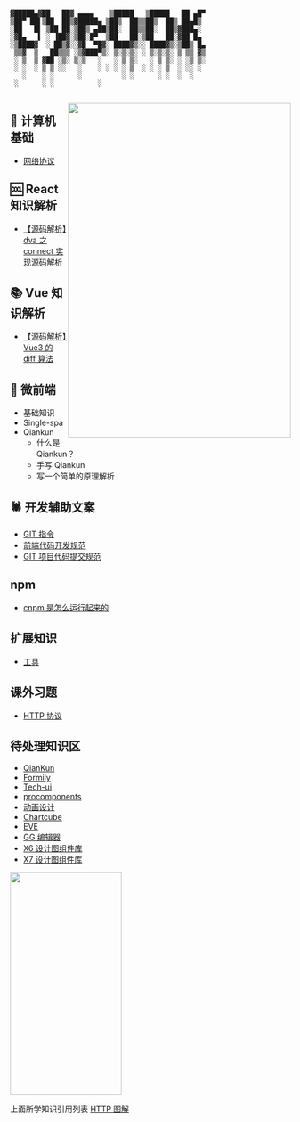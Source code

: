 ```

▓█████▄▓██   ██▓ ▄▄▄▄    ▒█████   ▒█████   ██ ▄█▀
▒██▀ ██▌▒██  ██▒▓█████▄ ▒██▒  ██▒▒██▒  ██▒ ██▄█▒ 
░██   █▌ ▒██ ██░▒██▒ ▄██▒██░  ██▒▒██░  ██▒▓███▄░ 
░▓█▄   ▌ ░ ▐██▓░▒██░█▀  ▒██   ██░▒██   ██░▓██ █▄ 
░▒████▓  ░ ██▒▓░░▓█  ▀█▓░ ████▓▒░░ ████▓▒░▒██▒ █▄
 ▒▒▓  ▒   ██▒▒▒ ░▒▓███▀▒░ ▒░▒░▒░ ░ ▒░▒░▒░ ▒ ▒▒ ▓▒
 ░ ▒  ▒ ▓██ ░▒░ ▒░▒   ░   ░ ▒ ▒░   ░ ▒ ▒░ ░ ░▒ ▒░
 ░ ░  ░ ▒ ▒ ░░   ░    ░ ░ ░ ░ ▒  ░ ░ ░ ▒  ░ ░░ ░ 
   ░    ░ ░      ░          ░ ░      ░ ░  ░  ░   
 ░      ░ ░           ░                          
     
```

<image src='http://d.paper.i4.cn/max/2017/03/20/14/1489990733158_705228.JPG' width='400' height='600' align=right />

## 🧮 计算机基础
- [网络协议](https://github.com/J-DuYa/DY-Book/issues/2)

## 🆒 React 知识解析
- [【源码解析】dva 之 connect 实现源码解析](https://github.com/J-DuYa/DY-Book/issues/8)

## 📚 Vue 知识解析
- [【源码解析】Vue3 的 diff 算法](https://github.com/J-DuYa/DY-Book/issues/21)

## 👖 微前端
- 基础知识
- Single-spa
- Qiankun
  - 什么是 Qiankun？
  - 手写 Qiankun
  - 写一个简单的原理解析

## 🕷️ 开发辅助文案
- [GIT 指令](https://github.com/J-DuYa/DY-Book/issues/1)
- [前端代码开发规范](https://github.com/J-DuYa/DY-Book/issues/3)
- [GIT 项目代码提交规范](https://github.com/J-DuYa/DY-Book/issues/4)

## npm
- [cnpm 是怎么运行起来的](https://github.com/J-DuYa/DY-Book/issues/9)

## 扩展知识
- [工具](https://github.com/J-DuYa/DY-Book/issues/6)

## 课外习题
- [HTTP 协议](https://github.com/J-DuYa/DY-Book/issues/7)

## 待处理知识区
- [QianKun](https://qiankun.umijs.org/zh)
- [Formily](https://formilyjs.org/)
- [Tech-ui](https://hitu.alipay.com/designs/tech-ui/home)
- [procomponents](https://procomponents.ant.design/)
- [动画设计](https://motion.ant.design/index-cn)
- [Chartcube](https://chartcube.alipay.com/)
- [EVE](https://ava.antv.vision/zh)
- [GG 编辑器](https://ggeditor.com/zh-CN)
- [X6 设计图组件库](https://x6.antv.vision/zh)
- [X7 设计图组件库](https://x7.antv.vision/zh)

<img src='https://img2.doubanio.com/view/subject/s/public/s27283822.jpg' width='200px' height='400px' />

上面所学知识引用列表
[HTTP 图解](https://book.douban.com/subject/25863515/)
